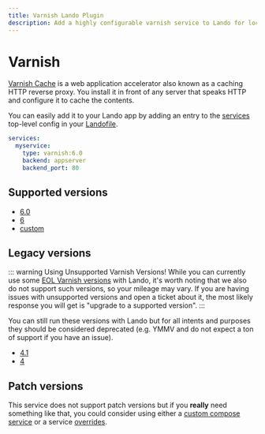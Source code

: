```yaml
---
title: Varnish Lando Plugin
description: Add a highly configurable varnish service to Lando for local development with all the power of Docker and Docker Compose.
---
```


# Varnish

[Varnish Cache](https://varnish-cache.org/intro/index.html#intro) is a web application accelerator also known as a caching HTTP reverse proxy. You install it in front of any server that speaks HTTP and configure it to cache the contents.

You can easily add it to your Lando app by adding an entry to the [services](https://docs.lando.dev/services/lando-3.html) top-level config in your [Landofile](https://docs.lando.dev/landofile/).

```yaml
services:
  myservice:
    type: varnish:6.0
    backend: appserver
    backend_port: 80
```

## Supported versions

*   [6.0](https://hub.docker.com/r/wodby/varnish)
*   [6](https://hub.docker.com/r/wodby/varnish)
*   [custom](https://docs.lando.dev/services/lando-3.html#overrides)

## Legacy versions

::: warning Using Unsupported Varnish Versions!
While you can currently use some [EOL Varnish versions](https://endoflife.date/varnish) with Lando, it's worth noting that we also do not support such versions, so your mileage may vary. If you are having issues with unsupported versions and open a ticket about it, the most likely response you will get is "upgrade to a supported version".
:::

You can still run these versions with Lando but for all intents and purposes they should be considered deprecated (e.g. YMMV and do not expect a ton of support if you have an issue).

*   [4.1](https://hub.docker.com/r/wodby/varnish)
*   [4](https://hub.docker.com/r/wodby/varnish)

## Patch versions

This service does not support patch versions but if you **really** need something like that, you could consider using either a [custom compose service](https://docs.lando.dev/plugins/compose) or a service [overrides](https://docs.lando.dev/services/lando-3.html#overrides).

